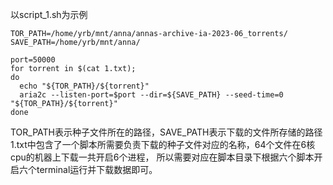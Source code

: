 以script_1.sh为示例
```
TOR_PATH=/home/yrb/mnt/anna/annas-archive-ia-2023-06_torrents/
SAVE_PATH=/home/yrb/mnt/anna/

port=50000
for torrent in $(cat 1.txt);
do
  echo "${TOR_PATH}/${torrent}"
  aria2c --listen-port=$port --dir=${SAVE_PATH} --seed-time=0 "${TOR_PATH}/${torrent}"
done
```
TOR_PATH表示种子文件所在的路径，SAVE_PATH表示下载的文件所存储的路径
1.txt中包含了一个脚本所需要负责下载的种子文件对应的名称，64个文件在6核cpu的机器上下载一共开启6个进程，
所以需要对应在脚本目录下根据六个脚本开启六个terminal运行并下载数据即可。
